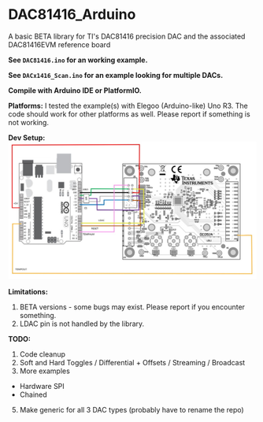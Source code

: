 # DAC81416_Arduino
A basic BETA library for TI's DAC81416 precision DAC and the associated DAC81416EVM reference board

**See `DAC81416.ino` for an working example.**

**See `DACx1416_Scan.ino` for an example looking for multiple DACs.**

**Compile with Arduino IDE or PlatformIO.**

**Platforms:**
I tested the example(s) with Elegoo (Arduino-like) Uno R3. The code should work for other platforms as well. 
Please report if something is not working.

**Dev Setup:**
![alt text](https://github.com/mallyhubz/DAC81416_Arduino/blob/main/dev-setup.jpg?raw=true)

**Limitations:**
1. BETA versions - some bugs may exist. Please report if you encounter something. 
2. LDAC pin is not handled by the library.

**TODO:**
1. Code cleanup
2. Soft and Hard Toggles / Differential + Offsets / Streaming / Broadcast
3. More examples
- Hardware SPI
- Chained
5. Make generic for all 3 DAC types (probably have to rename the repo)